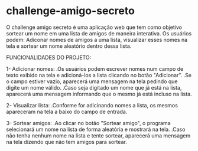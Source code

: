 # challenge-amigo-secreto
O challenge amigo secreto é uma aplicação web que tem como objetivo sortear um nome em uma lista de amigos de maneira interativa. Os usuários podem: Adiconar nomes de amigos a uma lista, visualizar esses nomes na tela e sortear um nome aleatório dentro dessa lista.

FUNCIONALIDADES DO PROJETO:

1- Adicionar nomes:
   .Os usuários podem escrever nomes num campo de texto exibido na tela e adicioná-los a lista clicando no botão "Adicionar".
   .Se o campo estiver vazio, aparecerá uma mensagem na tela pedindo que digite um nome válido.
   .Caso seja digitado um nome que já está na lista, aparecerá uma mensagem informando que o mesmo já está incluso na lista.

2- Visualizar lista:
   .Conforme for adicinando nomes a lista, os mesmos apareceram na tela a baixo do campo de entrada.

3- Sortear amigos:
   .Ao clicar no botão "Sortear amigo", o programa selecionará um nome na lista de forma aleatória e mostrará na tela.
   .Caso não tenha nenhum nome na lista e tente sortear, aparecerá uma mensagem na tela dizendo que não tem amigos para sortear.
   
   
